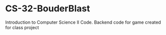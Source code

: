 # CS-32-BouderBlast
Introduction to Computer Science II Code.
Backend code for game created for class project
